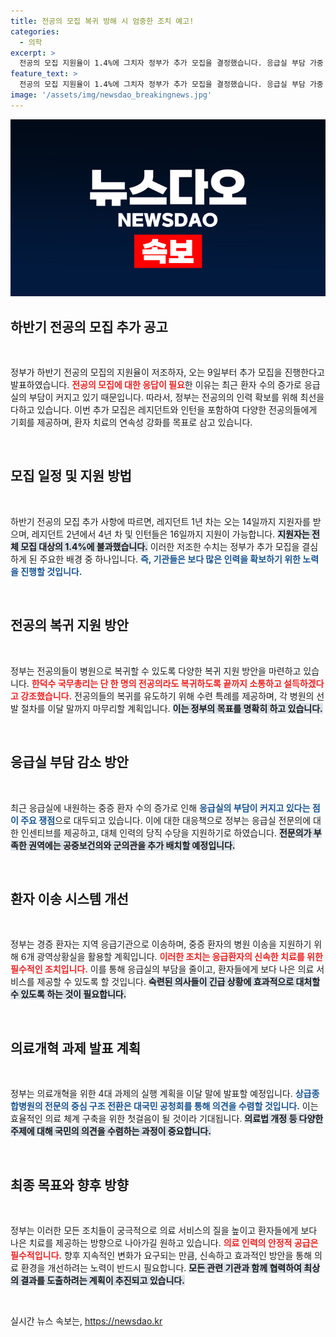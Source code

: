 ```yaml
---
title: 전공의 모집 복귀 방해 시 엄중한 조치 예고!
categories:
  - 의학
excerpt: >
  전공의 모집 지원율이 1.4%에 그치자 정부가 추가 모집을 결정했습니다. 응급실 부담 가중 속, 전공의 복귀를 위한 특례 지원도 제공됩니다.
feature_text: >
  전공의 모집 지원율이 1.4%에 그치자 정부가 추가 모집을 결정했습니다. 응급실 부담 가중 속, 전공의 복귀를 위한 특례 지원도 제공됩니다.
image: '/assets/img/newsdao_breakingnews.jpg'
---
```


<p><img src="/assets/img/newsdao_breakingnews.jpg" alt="firstkoreanews 속보" /></p>

<h2 data-ke-size="size26">하반기 전공의 모집 추가 공고</h2>

<p data-ke-size="size16">
&nbsp;
</p>

<p>정부가 하반기 전공의 모집의 지원율이 저조하자, 오는 9일부터 추가 모집을 진행한다고 발표하였습니다. <b><span style="color: #ee2323;">전공의 모집에 대한 응답이 필요</span></b>한 이유는 최근 환자 수의 증가로 응급실의 부담이 커지고 있기 때문입니다. 따라서, 정부는 전공의의 인력 확보를 위해 최선을 다하고 있습니다. 이번 추가 모집은 레지던트와 인턴을 포함하여 다양한 전공의들에게 기회를 제공하며, 환자 치료의 연속성 강화를 목표로 삼고 있습니다. </p>

<p data-ke-size="size16">
&nbsp;
</p>

<h2 data-ke-size="size26">모집 일정 및 지원 방법</h2>

<p data-ke-size="size16">
&nbsp;
</p>

<p>하반기 전공의 모집 추가 사항에 따르면, 레지던트 1년 차는 오는 14일까지 지원자를 받으며, 레지던트 2년에서 4년 차 및 인턴들은 16일까지 지원이 가능합니다. <b><span style="background-color: #21538527;">지원자는 전체 모집 대상의 1.4%에 불과했습니다.</span></b> 이러한 저조한 수치는 정부가 추가 모집을 결심하게 된 주요한 배경 중 하나입니다. <b><span style="color: #1a5490;">즉, 기관들은 보다 많은 인력을 확보하기 위한 노력을 진행할 것입니다.</span></b> </p>

<p data-ke-size="size16">
&nbsp;
</p>

<h2 data-ke-size="size26">전공의 복귀 지원 방안</h2>

<p data-ke-size="size16">
&nbsp;
</p>

<p>정부는 전공의들이 병원으로 복귀할 수 있도록 다양한 복귀 지원 방안을 마련하고 있습니다. <b><span style="color: #ee2323;">한덕수 국무총리는 단 한 명의 전공의라도 복귀하도록 끝까지 소통하고 설득하겠다고 강조했습니다.</span></b> 전공의들의 복귀를 유도하기 위해 수련 특례를 제공하며, 각 병원의 선발 절차를 이달 말까지 마무리할 계획입니다. <b><span style="background-color: #21538527;">이는 정부의 목표를 명확히 하고 있습니다.</span></b></p>

<p data-ke-size="size16">
&nbsp;
</p>

<h2 data-ke-size="size26">응급실 부담 감소 방안</h2>

<p data-ke-size="size16">
&nbsp;
</p>

<p>최근 응급실에 내원하는 중증 환자 수의 증가로 인해 <b><span style="color: #1a5490;">응급실의 부담이 커지고 있다는 점이 주요 쟁점</span></b>으로 대두되고 있습니다. 이에 대한 대응책으로 정부는 응급실 전문의에 대한 인센티브를 제공하고, 대체 인력의 당직 수당을 지원하기로 하였습니다. <b><span style="background-color: #21538527;">전문의가 부족한 권역에는 공중보건의와 군의관을 추가 배치할 예정입니다.</span></b></p>

<p data-ke-size="size16">
&nbsp;
</p>

<h2 data-ke-size="size26">환자 이송 시스템 개선</h2>

<p data-ke-size="size16">
&nbsp;
</p>

<p>정부는 경증 환자는 지역 응급기관으로 이송하며, 중증 환자의 병원 이송을 지원하기 위해 6개 광역상황실을 활용할 계획입니다. <b><span style="color: #ee2323;">이러한 조치는 응급환자의 신속한 치료를 위한 필수적인 조치입니다.</span></b> 이를 통해 응급실의 부담을 줄이고, 환자들에게 보다 나은 의료 서비스를 제공할 수 있도록 할 것입니다. <b><span style="background-color: #21538527;">숙련된 의사들이 긴급 상황에 효과적으로 대처할 수 있도록 하는 것이 필요합니다.</span></b></p>

<p data-ke-size="size16">
&nbsp;
</p>

<h2 data-ke-size="size26">의료개혁 과제 발표 계획</h2>

<p data-ke-size="size16">
&nbsp;
</p>

<p>정부는 의료개혁을 위한 4대 과제의 실행 계획을 이달 말에 발표할 예정입니다. <b><span style="color: #1a5490;">상급종합병원의 전문의 중심 구조 전환은 대국민 공청회를 통해 의견을 수렴할 것입니다.</span></b> 이는 효율적인 의료 체계 구축을 위한 첫걸음이 될 것이라 기대됩니다. <b><span style="background-color: #21538527;">의료법 개정 등 다양한 주제에 대해 국민의 의견을 수렴하는 과정이 중요합니다.</span></b></p>

<p data-ke-size="size16">
&nbsp;
</p>

<h2 data-ke-size="size26">최종 목표와 향후 방향</h2>

<p data-ke-size="size16">
&nbsp;
</p>

<p>정부는 이러한 모든 조치들이 궁극적으로 의료 서비스의 질을 높이고 환자들에게 보다 나은 치료를 제공하는 방향으로 나아가길 원하고 있습니다. <b><span style="color: #ee2323;">의료 인력의 안정적 공급은 필수적입니다.</span></b> 향후 지속적인 변화가 요구되는 만큼, 신속하고 효과적인 방안을 통해 의료 환경을 개선하려는 노력이 반드시 필요합니다. <b><span style="background-color: #21538527;">모든 관련 기관과 함께 협력하여 최상의 결과를 도출하려는 계획이 추진되고 있습니다.</span></b></p>

<p data-ke-size="size16">
&nbsp;
</p>
실시간 뉴스 속보는, <a href="https://newsdao.kr" rel="dofollow">https://newsdao.kr</a>


